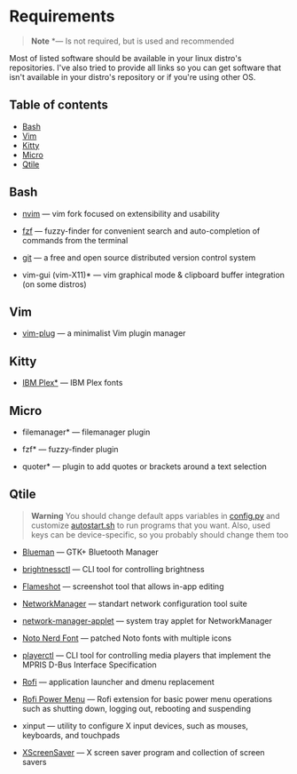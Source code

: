 # Requirements
> **Note**
> \*&mdash; Is not required, but is used and recommended


Most of listed software should be available in your linux distro's
repositories. I've also tried to provide all links so you can get software
that isn't available in your distro's repository or if you're using other OS.



## Table of contents
- [Bash](#bash)
- [Vim](#vim)
- [Kitty](#kitty)
- [Micro](#micro)
- [Qtile](#qtile)



## Bash
- [nvim](https://github.com/neovim/neovim)
&mdash; vim fork focused on extensibility and usability

- [fzf](https://github.com/junegunn/fzf)
&mdash; fuzzy-finder for convenient search and auto-completion of commands
from the terminal

- [git](https://git-scm.com/)
&mdash; a free and open source distributed version control system

- vim-gui (vim-X11)\* &mdash;
vim graphical mode & clipboard buffer integration (on some distros)


## Vim
- [vim-plug](https://github.com/junegunn/vim-plug)
&mdash; a minimalist Vim plugin manager


## Kitty
- [IBM Plex\*](https://github.com/IBM/plex) &mdash; IBM Plex fonts


## Micro
- filemanager\* &mdash; filemanager plugin

- fzf\* &mdash; fuzzy-finder plugin

- quoter\* &mdash; plugin to add quotes or brackets around a text selection


## Qtile
> **Warning**
> You should change default apps variables in
[config.py](.config/qtile/config.py) and customize
[autostart.sh](.config/qtile/autostart.sh) to run programs that you want.
Also, used keys can be device-specific, so you probably should change them too

- [Blueman](https://github.com/blueman-project/blueman)
&mdash; GTK+ Bluetooth Manager

- [brightnessctl](https://github.com/Hummer12007/brightnessctl)
&mdash; CLI tool for controlling brightness

- [Flameshot](https://flameshot.org)
&mdash; screenshot tool that allows in-app editing

- [NetworkManager](https://networkmanager.dev/)
&mdash; standart network configuration tool suite

- [network-manager-applet](https://gitlab.gnome.org/GNOME/network-manager-applet)
&mdash; system tray applet for NetworkManager

- [Noto Nerd Font](https://nerdfonts.com)
&mdash; patched Noto fonts with multiple icons

- [playerctl](https://github.com/altdesktop/playerctl)
&mdash; CLI tool for controlling media players that implement the MPRIS D-Bus
Interface Specification

- [Rofi](https://github.com/DaveDavenport/rofi)
&mdash; application launcher and dmenu replacement

- [Rofi Power Menu](https://github.com/jluttine/rofi-power-menu)
&mdash; Rofi extension for basic power menu operations such as shutting down,
logging out, rebooting and suspending

- xinput
&mdash; utility to configure X input devices, such as mouses, keyboards, and
touchpads

- [XScreenSaver](https://www.jwz.org/xscreensaver/)
&mdash; X screen saver program and collection of screen savers

